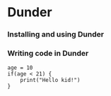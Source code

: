 # Dunder

### Installing and using Dunder

### Writing code in Dunder

	age = 10
	if(age < 21) {
		print("Hello kid!")
	}